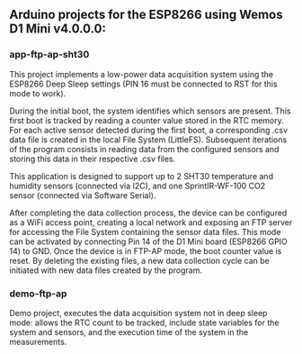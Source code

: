 ## Arduino projects for the ESP8266 using Wemos D1 Mini v4.0.0.0:
### app-ftp-ap-sht30
This project implements a low-power data acquisition system using the ESP8266 Deep Sleep settings (PIN 16 must be connected to RST for this mode to work).

During the initial boot, the system identifies which sensors are present. This first boot is tracked by reading a counter value stored in the RTC memory. For each active sensor detected during the first boot, a corresponding .csv data file is created in the local File System (LittleFS). Subsequent iterations of the program consists in reading data from the configured sensors and storing this data in their respective .csv files.

This application is designed to support up to 2 SHT30 temperature and humidity sensors (connected via I2C), and one SprintIR-WF-100 CO2 sensor (connected via Software Serial).

After completing the data collection process, the device can be configured as a WiFi access point, creating a local network and exposing an FTP server for accessing the File System containing the sensor data files. This mode can be activated by connecting Pin 14 of the D1 Mini board (ESP8266 GPIO 14) to GND. Once the device is in FTP-AP mode, the boot counter value is reset. By deleting the existing files, a new data collection cycle can be initiated with new data files created by the program.

### demo-ftp-ap
Demo project, executes the data acquisition system not in deep sleep mode: allows the RTC count to be tracked, include state variables for the system and sensors, and the execution time of the system in the measurements.


